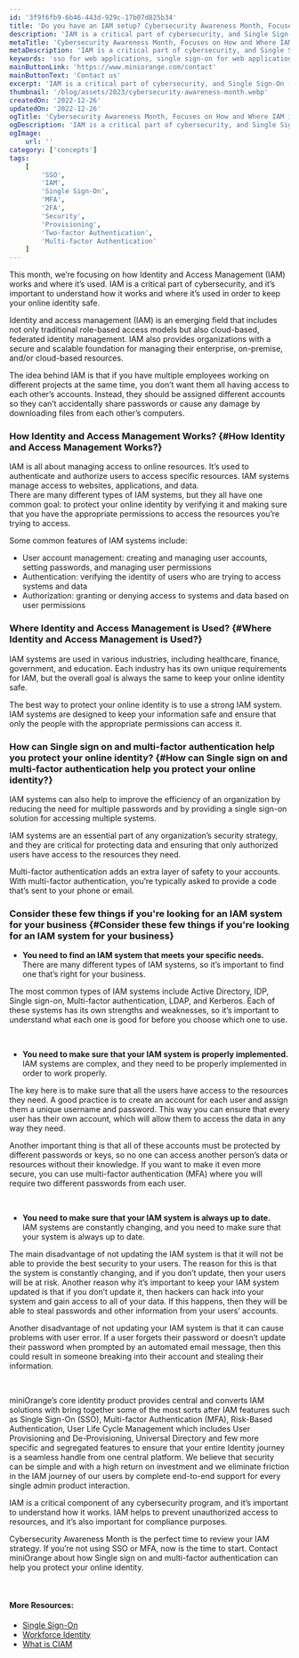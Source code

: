 ```yaml
---
id: '3f9f6fb9-6b46-443d-929c-17b07d825b34'
title: 'Do you have an IAM setup? Cybersecurity Awareness Month, Focuses on how and where IAM is used'
description: 'IAM is a critical part of cybersecurity, and Single Sign-On (SSO) & multi-factor authentication (MFA) can help you protect your online identity.'
metaTitle: 'Cybersecurity Awareness Month, Focuses on How and Where IAM is used'
metaDescription: 'IAM is a critical part of cybersecurity, and Single Sign-On (SSO) &amp; multi-factor authentication (MFA) can help you protect your online identity.'
keywords: 'sso for web applications, single sign-on for web applications'
mainButtonLink: 'https://www.miniorange.com/contact'
mainButtonText: 'Contact us'
excerpt: 'IAM is a critical part of cybersecurity, and Single Sign-On (SSO) &amp; multi-factor authentication (MFA) can help you protect your online identity.'
thumbnail: '/blog/assets/2023/cybersecurity-awareness-month.webp'
createdOn: '2022-12-26'
updatedOn: '2022-12-26'
ogTitle: 'Cybersecurity Awareness Month, Focuses on How and Where IAM is used'
ogDescription: 'IAM is a critical part of cybersecurity, and Single Sign-On (SSO) &amp; multi-factor authentication (MFA) can help you protect your online identity.'
ogImage:
    url: ''
category: ['concepts']
tags:
    [
		'SSO',
        'IAM',
        'Single Sign-On',
        'MFA',
        '2FA',
        'Security',
        'Provisioning',
        'Two-factor Authentication',
        'Multi-factor Authentication'
    ]
---
```


This month, we’re focusing on how Identity and Access Management (IAM) works and where it’s used. IAM is a critical part of cybersecurity, and it’s important to understand how it works and where it’s used in order to keep your online identity safe.

Identity and access management (IAM) is an emerging field that includes not only traditional role-based access models but also cloud-based, federated identity management. IAM also provides organizations with a secure and scalable foundation for managing their enterprise, on-premise, and/or cloud-based resources.

The idea behind IAM is that if you have multiple employees working on different projects at the same time, you don’t want them all having access to each other’s accounts. Instead, they should be assigned different accounts so they can’t accidentally share passwords or cause any damage by downloading files from each other’s computers. 

### How Identity and Access Management Works? {#How Identity and Access Management Works?}   

IAM is all about managing access to online resources. It’s used to authenticate and authorize users to access specific resources. IAM systems manage access to websites, applications, and data.  
There are many different types of IAM systems, but they all have one common goal: to protect your online identity by verifying it and making sure that you have the appropriate permissions to access the resources you’re trying to access.  

Some common features of IAM systems include:

- User account management: creating and managing user accounts, setting passwords, and managing user permissions
- Authentication: verifying the identity of users who are trying to access systems and data
- Authorization: granting or denying access to systems and data based on user permissions

### Where Identity and Access Management is Used? {#Where Identity and Access Management is Used?}

IAM systems are used in various industries, including healthcare, finance, government, and education. Each industry has its own unique requirements for IAM, but the overall goal is always the same to keep your online identity safe.  

The best way to protect your online identity is to use a strong IAM system. IAM systems are designed to keep your information safe and ensure that only the people with the appropriate permissions can access it.


### How can Single sign on and multi-factor authentication help you protect your online identity? {#How can Single sign on and multi-factor authentication help you protect your online identity?}

IAM systems can also help to improve the efficiency of an organization by reducing the need for multiple passwords and by providing a single sign-on solution for accessing multiple systems.  

IAM systems are an essential part of any organization’s security strategy, and they are critical for protecting data and ensuring that only authorized users have access to the resources they need.  

Multi-factor authentication adds an extra layer of safety to your accounts. With multi-factor authentication, you’re typically asked to provide a code that’s sent to your phone or email.
 

### Consider these few things if you're looking for an IAM system for your business {#Consider these few things if you're looking for an IAM system for your business}

- **You need to find an IAM system that meets your specific needs.**  
There are many different types of IAM systems, so it’s important to find one that’s right for your business.  

The most common types of IAM systems include Active Directory, IDP, Single sign-on, Multi-factor authentication, LDAP, and Kerberos. Each of these systems has its own strengths and weaknesses, so it’s important to understand what each one is good for before you choose which one to use.  

&nbsp;  

- **You need to make sure that your IAM system is properly implemented.**  
IAM systems are complex, and they need to be properly implemented in order to work properly.  

The key here is to make sure that all the users have access to the resources they need. A good practice is to create an account for each user and assign them a unique username and password. This way you can ensure that every user has their own account, which will allow them to access the data in any way they need.  

Another important thing is that all of these accounts must be protected by different passwords or keys, so no one can access another person’s data or resources without their knowledge. If you want to make it even more secure, you can use multi-factor authentication (MFA) where you will require two different passwords from each user.  

&nbsp;  

- **You need to make sure that your IAM system is always up to date.**  
IAM systems are constantly changing, and you need to make sure that your system is always up to date.  

The main disadvantage of not updating the IAM system is that it will not be able to provide the best security to your users. The reason for this is that the system is constantly changing, and if you don’t update, then your users will be at risk. Another reason why it’s important to keep your IAM system updated is that if you don’t update it, then hackers can hack into your system and gain access to all of your data. If this happens, then they will be able to steal passwords and other information from your users’ accounts.  

Another disadvantage of not updating your IAM system is that it can cause problems with user error. If a user forgets their password or doesn’t update their password when prompted by an automated email message, then this could result in someone breaking into their account and stealing their information.

&nbsp;  

miniOrange’s core identity product provides central and converts IAM solutions with bring together some of the most sorts after IAM features such as Single Sign-On (SSO), Multi-factor Authentication (MFA), Risk-Based Authentication, User Life Cycle Management which includes User Provisioning and De-Provisioning, Universal Directory and few more specific and segregated features to ensure that your entire Identity journey is a seamless handle from one central platform. We believe that security can be simple and with a high return on investment and we eliminate friction in the IAM journey of our users by complete end-to-end support for every single admin product interaction.  

IAM is a critical component of any cybersecurity program, and it’s important to understand how it works. IAM helps to prevent unauthorized access to resources, and it’s also important for compliance purposes.  

Cybersecurity Awareness Month is the perfect time to review your IAM strategy. If you’re not using SSO or MFA, now is the time to start. Contact miniOrange about how Single sign on and multi-factor authentication can help you protect your online identity.

&nbsp;  

#### **More Resources:**
- [Single Sign-On](https://www.miniorange.com/products/single-sign-on-sso)
- [Workforce Identity](https://www.miniorange.com/workforce-identity)
- [What is CIAM](https://blog.miniorange.com/what-is-ciam-customer-identity-and-access-management/) 
